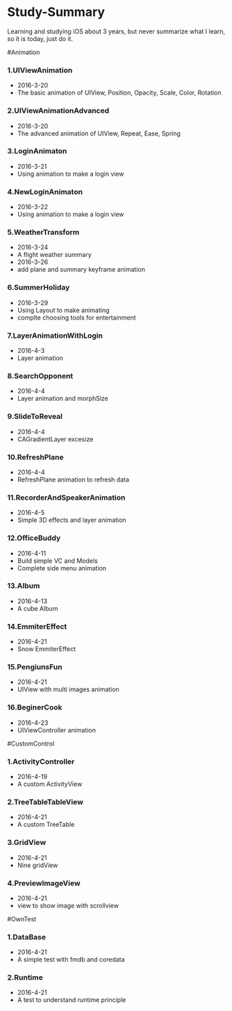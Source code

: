Study-Summary
============

Learning and studying iOS about 3 years, but never summarize what I learn, so it is today, just do it.

#Animation

### 1.UIViewAnimation
* 2016-3-20
* The basic animation of UIView, Position, Opacity, Scale, Color, Rotation

### 2.UIViewAnimationAdvanced
* 2016-3-20
* The advanced animation of UIView, Repeat, Ease, Spring

### 3.LoginAnimaton
* 2016-3-21
* Using animation to make a login view

### 4.NewLoginAnimaton
* 2016-3-22
* Using animation to make a login view

### 5.WeatherTransform
* 2016-3-24
* A flight weather summary
* 2016-3-26
* add plane and summary keyframe animation

### 6.SummerHoliday
* 2016-3-29
* Using Layout to make animating
* complte choosing tools for entertainment

### 7.LayerAnimationWithLogin
* 2016-4-3
* Layer animation 

### 8.SearchOpponent
* 2016-4-4
* Layer animation and morphSize

### 9.SlideToReveal
* 2016-4-4
* CAGradientLayer excesize

### 10.RefreshPlane
* 2016-4-4
* RefreshPlane animation to refresh data

### 11.RecorderAndSpeakerAnimation
* 2016-4-5
* Simple 3D effects and layer animation

### 12.OfficeBuddy
* 2016-4-11
* Build simple VC and Models
* Complete side menu animation

### 13.Album
* 2016-4-13
* A cube Album

### 14.EmmiterEffect
* 2016-4-21
* Snow EmmiterEffect

### 15.PengiunsFun
* 2016-4-21
* UIView with multi images animation

### 16.BeginerCook
* 2016-4-23
* UIViewController animation

#CustomControl

### 1.ActivityController
* 2016-4-19
* A custom ActivityView 

### 2.TreeTableTableView
* 2016-4-21
* A custom TreeTable 

### 3.GridView
* 2016-4-21
* Nine gridView 

### 4.PreviewImageView
* 2016-4-21
* view to show image with scrollview 

#OwnTest

### 1.DataBase
* 2016-4-21
* A simple test with fmdb and coredata
 
### 2.Runtime
* 2016-4-21
* A test to understand runtime principle
